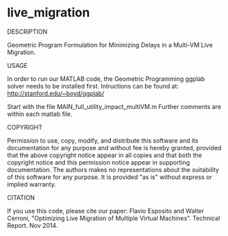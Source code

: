 live_migration
==============

DESCRIPTION

  Geometric Program Formulation for Minimizing Delays in a Multi-VM Live Migration.

USAGE

  In order to run our MATLAB code, the Geometric Programming ggplab solver needs to be installed first.
  Intructions can be found at: http://stanford.edu/~boyd/ggplab/

  Start with the file MAIN_full_utility_impact_multiVM.m
  Further comments are within each matlab file.

COPYRIGHT 
 
  Permission to use, copy, modify, and distribute this software and its documentation
  for any purpose and without fee is hereby granted, provided that the above copyright notice appear in all 
  copies and that both the copyright notice and this permission notice appear in supporting documentation. 
  The authors makes no representations about the suitability of this software for any purpose. 
  It is provided "as is" without express or implied warranty.
 
 CITATION
 
  If you use this code, please cite our paper: 
  Flavio Esposito and Walter Cerroni, "Optimizing Live Migration of Multiple Virtual Machines". 
  Technical Report. Nov 2014. 
